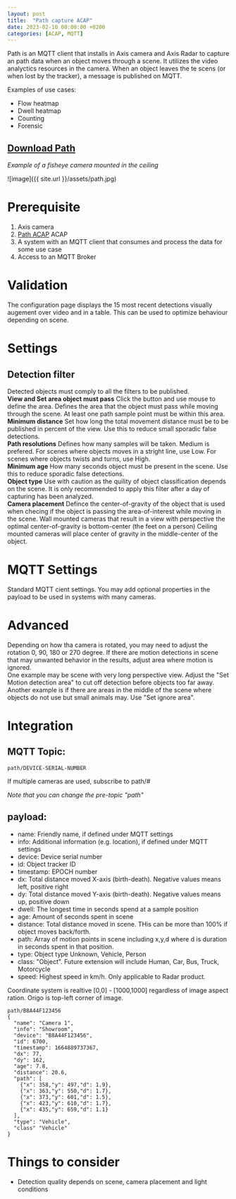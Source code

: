 ```yaml
---
layout: post
title:  "Path capture ACAP"
date: 2023-02-10 00:00:00 +0200
categories: [ACAP, MQTT]
---
```

Path is an MQTT client that installs in Axis camera and Axis Radar to capture an path data when an object moves through a scene.  It utilizes the video analyctics resources in the camera. When an object leaves the te scens (or when lost by the tracker), a message is published on MQTT. 

Examples of use cases:
* Flow heatmap
* Dwell heatmap
* Counting
* Forensic

## [Download Path](https://api.aintegration.team/acap/path?source=pages)

_Example of a fisheye camera mounted in the ceiling_  

![image]({{ site.url }}/assets/path.jpg)

# Prerequisite
1. Axis camera  
2. [Path ACAP](https://api.aintegration.team/acap/path?source=pages) ACAP
3. A system with an MQTT client that consumes and process the data for some use case  
4. Access to an MQTT Broker

# Validation
The configuration page displays the 15 most recent detections visually augement over video and in a table.  This can be used to optimize behaviour depending on scene.

# Settings

## Detection filter
Detected objects must comply to all the filters to be published.
&nbsp;\
**View and Set area object must pass**
Click the button and use mouse to define the area. Defines the area that the object must pass while moving through the scene.  At least one path sample point must be within this area.
\
**Minimum distance**
Set how long the total movement distance must be to be published in percent of the view.  Use this to reduce small sporadic false detections.
\
**Path resolutions**
Defines how many samples will be taken. Medium is prefered.  For scenes where objects moves in a stright line, use Low.  For scenes where objects twists and turns, use High.
\
**Minimum age**
How many seconds object must be present in the scene.  Use this to reduce sporadic false detections.
\
**Object type**
Use with caution as the quility of object classification depends on the scene.  It is only recommended to apply this filter after a day of capturing has been analyzed.
\
**Camera placement**
Defince the center-of-gravity of the object that is used when checing if the object is passing the area-of-interest while moving in the scene.
Wall mounted cameras that result in a view with perspective the optimal center-of-gravity is bottom-center (the feet on a person)
Ceiling mounted cameras will place center of gravity in the middle-center of the object.

# MQTT Settings
Standard MQTT cient settings.  You may add optional properties in the payload to be used in systems with many cameras.

# Advanced
Depending on how tha camera is rotated, you may need to adjust the rotation 0, 90, 180 or 270 degree.
If there are motion detections in scene that may unwanted behavior in the results, adjust area where motion is ignored.  
One example may be scene with very long perspective view.  Adjust the "Set Motion detection area" to cut off detection before objects too far away.
Another example is if there are areas in the middle of the scene where objects do not use but small animals may.  Use "Set ignore area".


# Integration

## MQTT Topic:
```
path/DEVICE-SERIAL-NUMBER
```
If multiple cameras are used, subscribe to path/#

_Note that you can change the pre-topic "path"_

## payload:
* name: Friendly name, if defined under MQTT settings
* info: Additional information (e.g. location), if defined under MQTT settings
* device: Device serial number
* id: Object tracker ID
* timestamp: EPOCH number
* dx: Total distance moved X-axis (birth-death).  Negative values means left, positive right
* dy: Total distance moved Y-axis (birth-death). Negative values means up, positive down
* dwell: The longest time in seconds spend at a sample position
* age: Amount of seconds spent in scene
* distance: Total distance moved in scene.  THis can be more than 100% if object moves back/forth.
* path: Array of motion points in scene including x,y,d where d is duration in seconds spent in that position.
* type: Object type Unknown, Vehicle, Person
* class: "Object".  Future extension will include Human, Car, Bus, Truck, Motorcycle
* speed:  Highest speed in km/h.  Only applicable to Radar product.

Coordinate system is realtive [0,0] - [1000,1000] regardless of image aspect ration.  Origo is top-left corner of image.

```
path/B8A44F123456
{
  "name": "Camera 1",
  "info": "Showroom",
  "device": "B8A44F123456",
  "id": 6700,
  "timestamp": 1664889737367,
  "dx": 77,
  "dy": 162,
  "age": 7.8,
  "distance": 20.6,
  "path": [
    {"x": 358,"y": 497,"d": 1.9},
    {"x": 363,"y": 550,"d": 1.7},
    {"x": 373,"y": 601,"d": 1.5},
    {"x": 423,"y": 610,"d": 1.7},
    {"x": 435,"y": 659,"d": 1.1}
  ],
  "type": "Vehicle",
  "class" "Vehicle"
}
```
# Things to consider
* Detection quality depends on scene, camera placement and light conditions
